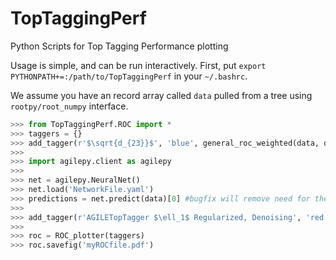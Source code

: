 TopTaggingPerf
==============

Python Scripts for Top Tagging Performance plotting

Usage is simple, and can be run interactively. First, put `export PYTHONPATH+=:/path/to/TopTaggingPerf` in your `~/.bashrc`. 

We assume you have an record array called `data` pulled from a tree using `rootpy/root_numpy` interface.

```python
>>> from TopTaggingPerf.ROC import *
>>> taggers = {}
>>> add_tagger(r'$\sqrt{d_{23}}$', 'blue', general_roc_weighted(data, data['fjet_SPLIT23_flat'], data['mcevt_weight_flat'], 200000), taggers)
>>>
>>> import agilepy.client as agilepy
>>>
>>> net = agilepy.NeuralNet()
>>> net.load('NetworkFile.yaml')
>>> predictions = net.predict(data)[0] #bugfix will remove need for the [0]
>>>
>>> add_tagger(r'AGILETopTagger $\ell_1$ Regularized, Denoising', 'red', general_roc_weighted(data, predictions, data['mcevt_weight_flat'], 10000), taggers)
>>>
>>> roc = ROC_plotter(taggers)
>>> roc.savefig('myROCfile.pdf')
```
